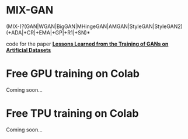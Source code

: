 # MIX-GAN
(MIX-)?(GAN|WGAN|BigGAN|MHingeGAN|AMGAN|StyleGAN|StyleGAN2) (\+ADA|\+CR|\+EMA|\+GP|\+R1|\+SN)*

code for the paper [**Lessons Learned from the Training of GANs on Artificial Datasets**](https://arxiv.org/abs/2007.06418)
# Free GPU training on Colab
Coming soon...
# Free TPU training on Colab
Coming soon...
